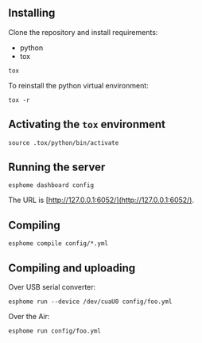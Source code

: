 ## Installing

Clone the repository and install requirements:

* python
* tox

```console
tox
```

To reinstall the python virtual environment:

```console
tox -r
```

## Activating the `tox` environment

```console
source .tox/python/bin/activate
```

## Running the server

```console
esphome dashboard config
```

The URL is [http://127.0.0.1:6052/](http://127.0.0.1:6052/).

## Compiling

```console
esphome compile config/*.yml
```

## Compiling and uploading

Over USB serial converter:

```console
esphome run --device /dev/cuaU0 config/foo.yml
```

Over the Air:

```console
esphome run config/foo.yml
```
